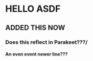 # HELLO ASDF

## ADDED THIS NOW


### Does this reflect in Parakeet???/


#### An even event newer line???